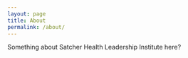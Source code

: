 ```yaml
---
layout: page
title: About
permalink: /about/
---
```


Something about Satcher Health Leadership Institute here?